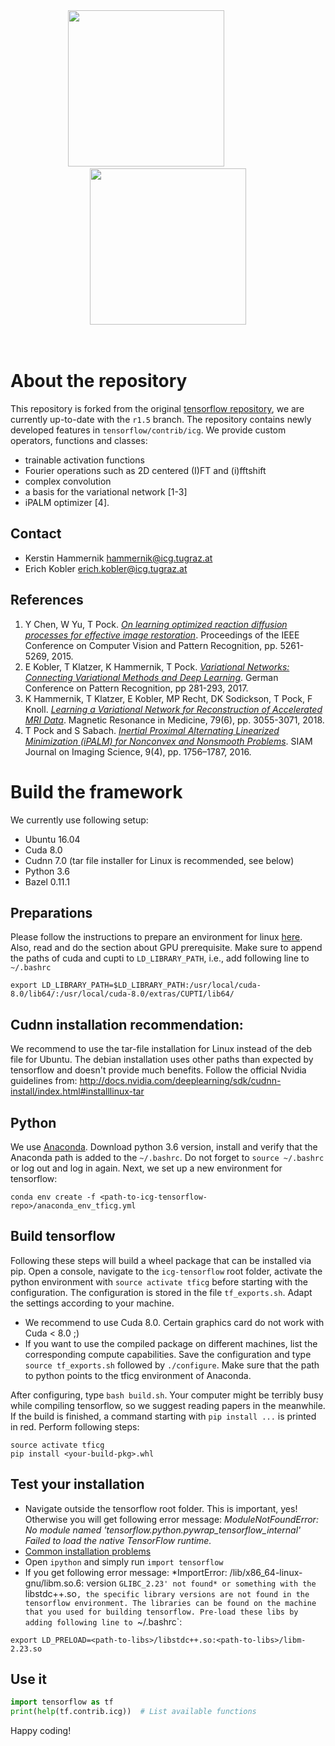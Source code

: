 <div><div align="center">
<img src="https://www.tugraz.at/uploads/RTEmagicC_vlo_logo_02.png.png" height="250"/>
 <span style="padding-left:70px;"></span>
<img src="https://www.tensorflow.org/images/tf_logo_transp.png" height="250"/>
<br><br><br>
</div>

# About the repository

This repository is forked from the original [tensorflow repository](https://github.com/tensorflow/tensorflow), we are currently up-to-date with the `r1.5` branch. The repository contains newly developed features in `tensorflow/contrib/icg`. We provide custom operators, functions and classes:
- trainable activation functions
- Fourier operations such as 2D centered (I)FT and (i)fftshift
- complex convolution
- a basis for the variational network [1-3]
- iPALM optimizer [4].

## Contact
*  Kerstin Hammernik <hammernik@icg.tugraz.at>
*  Erich Kobler <erich.kobler@icg.tugraz.at>

## References
1.  Y Chen, W Yu, T Pock. [*On learning optimized reaction diffusion processes for effective image restoration*](https://arxiv.org/abs/1503.05768). Proceedings of the IEEE Conference on Computer Vision and Pattern Recognition, pp. 5261-5269, 2015.
2. E Kobler, T Klatzer, K Hammernik, T Pock. [*Variational Networks: Connecting Variational Methods and Deep Learning*](https://link.springer.com/chapter/10.1007/978-3-319-66709-6_23). German Conference on Pattern Recognition, pp 281-293, 2017.
3. K Hammernik, T Klatzer, E Kobler, MP Recht, DK Sodickson, T Pock, F Knoll. [*Learning a Variational Network for Reconstruction of Accelerated MRI Data*](http://onlinelibrary.wiley.com/doi/10.1002/mrm.26977/abstract). Magnetic Resonance in Medicine, 79(6), pp. 3055-3071, 2018.
4. T Pock and S Sabach. [*Inertial Proximal Alternating Linearized Minimization (iPALM) for Nonconvex and Nonsmooth Problems*](https://arxiv.org/abs/1702.02505). SIAM Journal on Imaging Science, 9(4), pp. 1756–1787, 2016.


# Build the framework
We currently use following setup:
*  Ubuntu 16.04
*  Cuda 8.0
*  Cudnn 7.0  (tar file installer for Linux is recommended, see below)
*  Python 3.6
*  Bazel 0.11.1

## Preparations
Please follow the instructions to prepare an environment for linux [here](https://www.tensorflow.org/install/install_sources#prepare_environment_for_linux). Also, read and do the section about GPU prerequisite. Make sure to append the paths of cuda and cupti to `LD_LIBRARY_PATH`, i.e., add following line to `~/.bashrc`
```
export LD_LIBRARY_PATH=$LD_LIBRARY_PATH:/usr/local/cuda-8.0/lib64/:/usr/local/cuda-8.0/extras/CUPTI/lib64/
```

## Cudnn installation recommendation:
We recommend to use the tar-file installation for Linux instead of the deb file for Ubuntu.
The debian installation uses other paths than expected by tensorflow and doesn't provide much benefits. Follow the official Nvidia guidelines from:
http://docs.nvidia.com/deeplearning/sdk/cudnn-install/index.html#installlinux-tar

## Python
We use [Anaconda](https://www.anaconda.com/download/#linux). Download python 3.6 version, install and verify that the Anaconda path is added to the `~/.bashrc`. Do not forget to `source ~/.bashrc` or log out and log in again. Next, we set up a new environment for tensorflow:

```
conda env create -f <path-to-icg-tensorflow-repo>/anaconda_env_tficg.yml
```

## Build tensorflow
Following these steps will build a wheel package that can be installed via pip. Open a console, navigate to the `icg-tensorflow` root folder, activate the python environment with `source activate tficg` before starting with the configuration. The configuration is stored in the file `tf_exports.sh`. Adapt the settings according to your machine.
* We recommend to use Cuda 8.0. Certain graphics card do not work with Cuda < 8.0 ;)
* If you want to use the compiled package on different machines, list the corresponding compute capabilities.
Save the configuration and type `source tf_exports.sh` followed by `./configure`. Make sure that the path to python points to the tficg environment of Anaconda.

After configuring, type `bash build.sh`. Your computer might be terribly busy while compiling tensorflow, so we suggest reading papers in the meanwhile. If the build is finished, a command starting with `pip install ...` is printed in red. Perform following steps:

```
source activate tficg
pip install <your-build-pkg>.whl
```

## Test your installation
*  Navigate outside the tensorflow root folder. This is important, yes! Otherwise you will get following error message: *ModuleNotFoundError: No module named 'tensorflow.python.pywrap_tensorflow_internal' Failed to load the native TensorFlow runtime.*
*  [Common installation problems](https://www.tensorflow.org/install/install_linux#common_installation_problems)
*  Open `ipython` and simply run `import tensorflow`
* If you get following error message: *ImportError: /lib/x86_64-linux-gnu/libm.so.6: version `GLIBC_2.23' not found* or something with the `libstdc++.so`, the specific library versions are not found in the tensorflow environment. The libraries can be found on the machine that you used for building tensorflow. Pre-load these libs by adding following line to `~/.bashrc`:
```
export LD_PRELOAD=<path-to-libs>/libstdc++.so:<path-to-libs>/libm-2.23.so
```

## Use it
``` python
import tensorflow as tf
print(help(tf.contrib.icg))  # List available functions
```
Happy coding!

